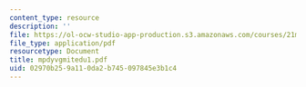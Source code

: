 ```yaml
---
content_type: resource
description: ''
file: https://ol-ocw-studio-app-production.s3.amazonaws.com/courses/21m-735-technical-design-scenery-mechanisms-and-special-effects-spring-2004/02970b259a110da2b745097845e3b1c4_mpdyvgmitedu1.pdf
file_type: application/pdf
resourcetype: Document
title: mpdyvgmitedu1.pdf
uid: 02970b25-9a11-0da2-b745-097845e3b1c4
---
```

